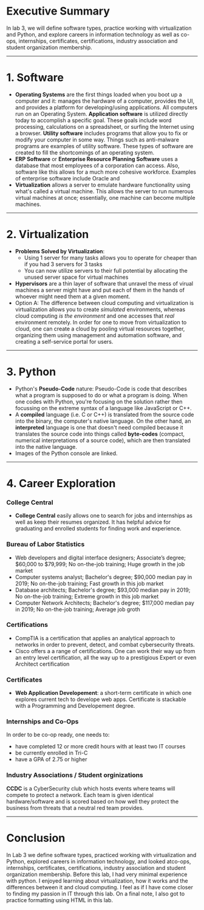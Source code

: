 # Executive Summary
In lab 3, we will define software types, practice working with virtualization and Python, and explore careers in information technology as well as co-ops, internships, certificates, certifications, industry association and student organization membership.  

___
# 1. Software
<ul>
  <li><strong>Operating Systems</strong> are the first things loaded when you boot up a computer and it: manages the hardware of a computer, provides the UI, and provides a platform for developing/using applications. All computers run on an Operating System. <strong>Application software</strong> is utilized directly today to accomplish a specific goal. These goals include word processing, calculations on a spreadsheet, or surfing the Internet using a browser. <strong>Utility software</strong> includes programs that allow you to fix or modify your computer in some way. Things such as anti-malware programs are examples of utility software. These types of software are created to fill the shortcomings of an operating system.</li>
  <li><strong>ERP Software</strong> or <strong>Enterprise Resource Planning Software</strong> uses a database that most employees of a corporation can access. Also, software like this allows for a much more cohesive workforce. Examples of enterprise software include Oracle and </li>
  <li><strong>Virtualization</strong> allows a server to emulate hardware functionality using what's called a virtual machine. This allows the server to run numerous virtual machines at once; essentially, one machine can become multiple machines. </li>
</ul>

___
# 2. Virtualization
<ul>
  <li><strong>Problems Solved by Virtualization</strong>: 
     <ul>
       <li>Using 1 server for many tasks allows you to operate for cheaper than if you had 3 servers for 3 tasks</li>
       <li>You can now utilize servers to their full potential by allocating the unused server space for virtual machines</li>
     </ul>
  </li>
  <li><strong>Hypervisors</strong> are a thin layer of software that unravel the mess of virual machines a server might have and put each of them in the hands of whoever might need them at a given moment.</li>
  <li>Option A: The difference between cloud computing and virtualization is virtualization allows you to create <i>simulated</i> environments, whereas cloud computing <i>is the environment</i> and one accesses that <i>real</i> environment remotely. In order for one to move from virtualization to cloud, one can create a cloud by pooling virtual resources together, organizing them using management and automation software, and creating a self-service portal for users.</li>
</ul>

___
# 3. Python
<ul>
  <li>Python's <strong>Pseudo-Code</strong> nature: Pseudo-Code is code that describes what a program is supposed to do or what a program is doing. When one codes with Python, you're focusing on the solution rather then focussing on the extreme syntax of a language like JavaScript or C++.</li>
  <li>A <strong>compiled</strong> language (i.e. C or C++) is translated from the source code into the binary, the computer's native language. On the other hand, an <strong>interpreted</strong> language is one that doesn't need compiled because it translates the source code into things called <strong>byte-codes</strong> (compact, numerical interpretations of a source code), which are then translated into the native language.</li>
  <li>Images of the Python console are linked.</li>
</ul>

___
# 4. Career Exploration
<h3>College Central</h3>
<ul>
  <li><b>College Central</b> easily allows one to search for jobs and internships as well as keep their resumes organized. It has helpful advice for graduating and enrolled students for finding work and experience.</li>
</ul>
<h3>Bureau of Labor Statistics</h3>
<ul>
  <li>Web developers and digital interface designers; Associate’s degree; $60,000 to $79,999; No on-the-job training; Huge growth in the job market</li>
  <li>Computer systems analyst; Bachelor's degree; $90,000 median pay in 2019; No on-the-job training; Fast growth in this job market</li>
  <li>Database architects; Bachelor's degree; $93,000 median pay in 2019; No on-the-job training; Extreme growth in this job market</li>
  <li>Computer Network Architects; Bachelor's degree; $117,000 median pay in 2019; No on-the-job training; Average job groth</li>
</ul>
<h3>Certifications</h3>
<ul>
  <li>CompTIA is a certification that applies an analytical approach to networks in order to prevent, detect, and combat cybersecurity threats.</li>
  <li>Cisco offers a a range of certifications. One can work their way up from an entry level certification, all the way up to a prestigious Expert or even Architect certification</li>
</ul>
<h3>Certificates</h3>
<ul><li><strong>Web Application Developement</strong>: a short-term certificate in which one explores current tech to develope web apps. Certificate is stackable with a Programming and Developement degree.</li></ul>
<h3>Internships and Co-Ops</h3>
In order to be co-op ready, one needs to:
<ul>
  <li>have completed 12 or more credit hours with at least two IT courses</li>
  <li>be currently enrolled in Tri-C</li>
  <li>have a GPA of 2.75 or higher</li>
</ul>
<h3>Industry Associations / Student orginizations</h3>
<p><strong>CCDC</strong> is a CyberSecurity club which hosts events where teams will compete to protect a network. Each team is given identical hardware/software and is scored based on how well they protect the business from threats that a neutral red team provides.</p>

___
# Conclusion
In Lab 3 we define software types, practiced working with virtualization and Python, explored careers in information technology, and looked atco-ops, internships, certificates, certifications, industry association and student organization membership. Before this lab, I had very minimal experience with python. I enjoyed learning about virtualization, how it works and the differences between it and cloud computing. I feel as if I have come closer to finding my passion in IT through this lab. On a final note, I also got to practice formatting using HTML in this lab. 

 
